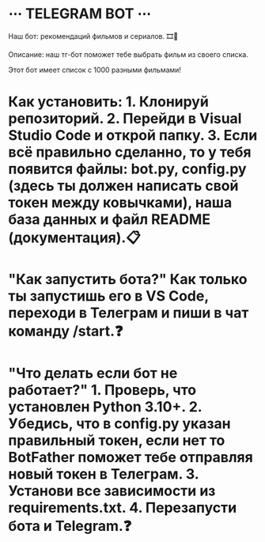 # ⋯ TELEGRAM BOT ⋯
Наш бот: рекомендаций фильмов и сериалов. 🎞️🎥

Описание: наш тг-бот поможет тебе выбрать  фильм из своего списка.

Этот бот имеет список с 1000 разными фильмами!

# Как установить: 1. Клонируй репозиторий. 2. Перейди в Visual Studio Code и открой папку. 3. Если всё правильно сделанно, то у тебя появится файлы: bot.py, config.py (здесь ты должен написать свой токен между ковычками), наша база данных и файл README (документация).📋

# "Как запустить бота?" Как только ты запустишь его в VS Code, переходи в Телеграм и пиши в чат команду /start.❓

# "Что делать если бот не работает?" 1. Проверь, что установлен Python 3.10+. 2. Убедись, что в config.py указан правильный токен, если нет то BotFather поможет тебе отправляя новый токен в Телеграм. 3. Установи все зависимости из requirements.txt. 4. Перезапусти бота и Telegram.❓
